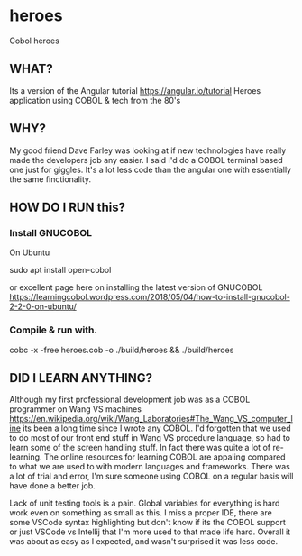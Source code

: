 # heroes
Cobol heroes 

## WHAT?

Its a version of the Angular tutorial https://angular.io/tutorial Heroes application using COBOL & tech from the 80's

## WHY?

My good friend Dave Farley was looking at if new technologies have really made the developers job any easier.
I said I'd do a COBOL terminal based one just for giggles.
It's a lot less code than the angular one with essentially the same finctionality.

## HOW DO I RUN this?

### Install GNUCOBOL  

On Ubuntu

sudo apt install open-cobol

or excellent page here on installing the latest version of GNUCOBOL https://learningcobol.wordpress.com/2018/05/04/how-to-install-gnucobol-2-2-0-on-ubuntu/

### Compile & run with.

cobc -x -free heroes.cob -o ./build/heroes && ./build/heroes

## DID I LEARN ANYTHING?

Although my first professional development job was as a COBOL programmer on Wang VS machines https://en.wikipedia.org/wiki/Wang_Laboratories#The_Wang_VS_computer_line its been a long time since I wrote any COBOL.
I'd forgotten that we used to do most of our front end stuff in Wang VS procedure language, so had to learn some of the screen handling stuff.
In fact there was quite a lot of re-learning.
The online resources for learning COBOL are appaling compared to what we are used to with modern languages and frameworks. There was a lot of trial and error, I'm sure someone using COBOL on a regular basis will have done a better job.

Lack of unit testing tools is a pain.
Global variables for everything is hard work even on something as small as this. 
I miss a proper IDE, there are some VSCode syntax highlighting but don't know if its the COBOL support or just VSCode vs Intellij that I'm more used to that made life hard.
Overall it was about as easy as I expected, and wasn't surprised it was less code.

